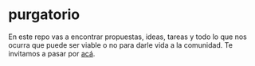 # purgatorio
En este repo vas a encontrar propuestas, ideas, tareas y todo lo que nos ocurra que puede ser viable o no para darle vida a la comunidad. Te invitamos a pasar por [acá](https://github.com/sysarmy-uruguay/purgatorio/discussions).
